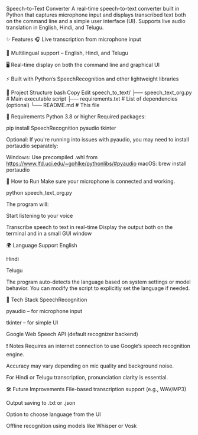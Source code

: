 Speech-to-Text Converter
A real-time speech-to-text converter built in Python that captures microphone input and displays transcribed text both on the command line and a simple user interface (UI). Supports live audio translation in English, Hindi, and Telugu.

✨ Features
🎧 Live transcription from microphone input

💬 Multilingual support – English, Hindi, and Telugu

🖥️ Real-time display on both the command line and graphical UI

⚡ Built with Python’s SpeechRecognition and other lightweight libraries


📁 Project Structure
bash
Copy
Edit
speech_to_text/
├── speech_text_org.py     # Main executable script
├── requirements.txt       # List of dependencies (optional)
└── README.md              # This file


🔧 Requirements
Python 3.8 or higher
Required packages:

pip install SpeechRecognition pyaudio tkinter

Optional: If you're running into issues with pyaudio, you may need to install portaudio separately:

Windows: Use precompiled .whl from https://www.lfd.uci.edu/~gohlke/pythonlibs/#pyaudio
macOS: brew install portaudio


🚀 How to Run
Make sure your microphone is connected and working.

python speech_text_org.py

The program will:

Start listening to your voice

Transcribe speech to text in real-time
Display the output both on the terminal and in a small GUI window

🌍 Language Support
English

Hindi

Telugu

The program auto-detects the language based on system settings or model behavior. You can modify the script to explicitly set the language if needed.

🧠 Tech Stack
SpeechRecognition

pyaudio – for microphone input

tkinter – for simple UI

Google Web Speech API (default recognizer backend)

❗ Notes
Requires an internet connection to use Google’s speech recognition engine.

Accuracy may vary depending on mic quality and background noise.

For Hindi or Telugu transcription, pronunciation clarity is essential.

🛠️ Future Improvements
File-based transcription support (e.g., WAV/MP3)

Output saving to .txt or .json

Option to choose language from the UI

Offline recognition using models like Whisper or Vosk
